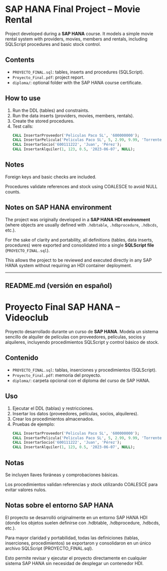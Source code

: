 # SAP HANA Final Project – Movie Rental

Project developed during a **SAP HANA** course. It models a simple movie rental system with providers, movies, members and rentals, including SQLScript procedures and basic stock control.

## Contents
- `PROYECTO_FINAL.sql`: tables, inserts and procedures (SQLScript).
- `Proyecto_Final.pdf`: project report.
- `diploma/`: optional folder with the SAP HANA course certificate.

## How to use
1. Run the DDL (tables) and constraints.
2. Run the data inserts (providers, movies, members, rentals).
3. Create the stored procedures.
4. Test calls:
   ```sql
   CALL InsertarProveedor('Peliculas Paco SL', '600000000');
   CALL InsertarPelicula('Peliculas Paco SL', 5, 2.99, 9.99, 'Torrente', 'Accion');
   CALL InsertarSocio('600111222', 'Juan', 'Pérez');
   CALL InsertarAlquiler(1, 123, 0.5, '2023-06-07', NULL);
## Notes
Foreign keys and basic checks are included.

Procedures validate references and stock using COALESCE to avoid NULL counts.
## Notes on SAP HANA environment

The project was originally developed in a **SAP HANA HDI environment** (where objects are usually defined with `.hdbtable`, `.hdbprocedure`, `.hdbcds`, etc.).  

For the sake of clarity and portability, all definitions (tables, data inserts, procedures) were exported and consolidated into a single **SQLScript file** (`PROYECTO_FINAL.sql`).  

This allows the project to be reviewed and executed directly in any SAP HANA system without requiring an HDI container deployment.


---

## README.md (versión en español)


# Proyecto Final SAP HANA – Videoclub

Proyecto desarrollado durante un curso de **SAP HANA**. Modela un sistema sencillo de alquiler de películas con proveedores, películas, socios y alquileres, incluyendo procedimientos SQLScript y control básico de stock.

## Contenido
- `PROYECTO_FINAL.sql`: tablas, inserciones y procedimientos (SQLScript).
- `Proyecto_Final.pdf`: memoria del proyecto.
- `diploma/`: carpeta opcional con el diploma del curso de SAP HANA.

## Uso
1. Ejecutar el DDL (tablas) y restricciones.
2. Insertar los datos (proveedores, películas, socios, alquileres).
3. Crear los procedimientos almacenados.
4. Pruebas de ejemplo:
   ```sql
   CALL InsertarProveedor('Peliculas Paco SL', '600000000');
   CALL InsertarPelicula('Peliculas Paco SL', 5, 2.99, 9.99, 'Torrente', 'Accion');
   CALL InsertarSocio('600111222', 'Juan', 'Pérez');
   CALL InsertarAlquiler(1, 123, 0.5, '2023-06-07', NULL);

## Notas

Se incluyen llaves foráneas y comprobaciones básicas.

Los procedimientos validan referencias y stock utilizando COALESCE para evitar valores nulos.

## Notas sobre el entorno SAP HANA

El proyecto se desarrolló originalmente en un entorno SAP HANA HDI (donde los objetos suelen definirse con .hdbtable, .hdbprocedure, .hdbcds, etc.).

Para mayor claridad y portabilidad, todas las definiciones (tablas, inserciones, procedimientos) se exportaron y consolidaron en un único archivo SQLScript (PROYECTO_FINAL.sql).

Esto permite revisar y ejecutar el proyecto directamente en cualquier sistema SAP HANA sin necesidad de desplegar un contenedor HDI.
